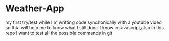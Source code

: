 # Weather-App
my first try/test while I'm writting code synchonically with a youtube video so thta will help me to know what I still donc't know in javascript,also in this repo I want to test all the possible commands in git

